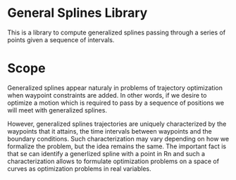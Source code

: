 # General Splines Library
This is a library to compute generalized splines passing through a series of points given a sequence of intervals.

# Scope
Generalized splines appear naturaly in problems of trajectory optimization when waypoint constraints are added.
In other words, if we desire to optimize a motion which is required to pass by a sequence of positions we will meet with generalized splines.

However, generalized splines trajectories are uniquely characterized by the waypoints that it attains, the time intervals between waypoints and the boundary conditions.
Such characterization may vary depending on how we formalize the problem, but the idea remains the same.
The important fact is that se can identify a generlized spline with a point in Rn and such a characterization allows to formulate optimization problems on a space of curves as optimization problems in real variables.
